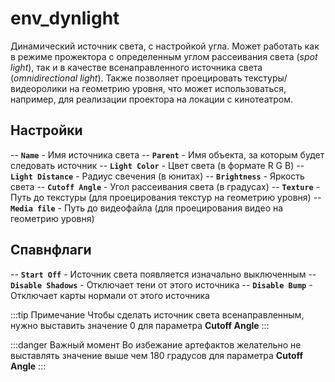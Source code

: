 ﻿# env_dynlight
Динамический  источник света, с настройкой угла. Может работать как в режиме прожектора с определенным углом рассеивания света (*spot light*), так и в качестве всенаправленного источника света (*omnidirectional light*). Также позволяет проецировать текстуры/видеоролики на геометрию уровня, что может использоваться, например, для реализации проектора на локации с кинотеатром.

## Настройки
-- **`Name`** - Имя источника света
-- **`Parent`** - Имя объекта, за которым будет следовать источник
-- **`Light Color`** - Цвет света (в формате R G B)
-- **`Light Distance`** - Радиус свечения (в юнитах)
-- **`Brightness`** - Яркость света
-- **`Cutoff Angle`** - Угол рассеивания света (в градусах)
-- **`Texture`**  - Путь до текстуры (для проецирования текстур на геометрию уровня)
-- **`Media file`** - Путь до видеофайла (для проецирования видео на геометрию уровня)

## Спавнфлаги
-- **`Start Off`** - Источник света появляется изначально выключенным
-- **`Disable Shadows`** - Отключает тени от этого источника
-- **`Disable Bump`** - Отключает карты нормали от этого источника

:::tip Примечание
Чтобы сделать источник света всенаправленным, нужно выставить значение 0 для параметра **Cutoff Angle**
:::

:::danger Важный момент
Во избежание артефактов желательно не выставлять значение выше чем 180 градусов для параметра **Cutoff Angle**
:::
